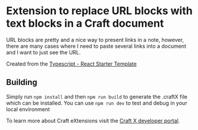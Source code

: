 # Extension to replace URL blocks with text blocks in a Craft document

URL blocks are pretty and a nice way to present links in a note, however, there are many cases where I need to paste several links into a document and I want to just see the URL.

Created from the [Typescript - React Starter Template](https://github.com/craftdocs/craft-extension-project-templates/tree/master/typescript-react)

## Building

Simply run `npm install` and then `npm run build` to generate the .craftX file which can be installed.
You can use `npm run dev` to test and debug in your local environment

To learn more about Craft eXtensions visit the [Craft X developer portal](https://developer.craft.do).
